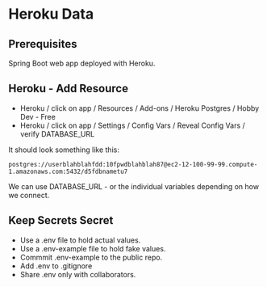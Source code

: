 # Heroku Data

## Prerequisites

Spring Boot web app deployed with Heroku. 

## Heroku - Add Resource

- Heroku / click on app / Resources / Add-ons / Heroku Postgres / Hobby Dev - Free
- Heroku / click on app / Settings / Config Vars / Reveal Config Vars / verify DATABASE_URL

It should look something like this:

```
postgres://userblahblahfdd:10fpwdblahblah87@ec2-12-100-99-99.compute-1.amazonaws.com:5432/d5fdbnametu7
```

We can use DATABASE_URL - or the individual variables depending on how we connect. 

## Keep Secrets Secret

- Use a .env file to hold actual values. 
- Use a .env-example file to hold fake values. 
- Commmit .env-example to the public repo.
- Add .env to .gitignore 
- Share .env only with collaborators. 
